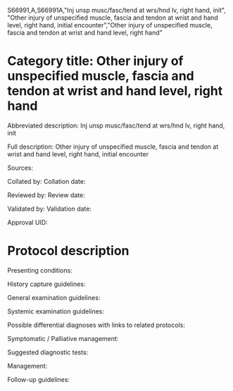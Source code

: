 S66991,A,S66991A,"Inj unsp musc/fasc/tend at wrs/hnd lv, right hand, init", "Other injury of unspecified muscle, fascia and tendon at wrist and hand level, right hand, initial encounter","Other injury of unspecified muscle, fascia and tendon at wrist and hand level, right hand"
# Category title: Other injury of unspecified muscle, fascia and tendon at wrist and hand level, right hand

Abbreviated description: Inj unsp musc/fasc/tend at wrs/hnd lv, right hand, init

Full description: Other injury of unspecified muscle, fascia and tendon at wrist and hand level, right hand, initial encounter

Sources:

Collated by:
Collation date:

Reviewed by:
Review date:

Validated by:
Validation date:

Approval UID:

# Protocol description

Presenting conditions:

History capture guidelines:

General examination guidelines:

Systemic examination guidelines:

Possible differential diagnoses with links to related protocols:

Symptomatic / Palliative management:

Suggested diagnostic tests:

Management:

Follow-up guidelines:
